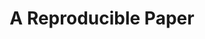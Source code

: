---
id: "repro" # nochmal überlegen
method: "Seminar"
institution: "Fakultät für Psychologie und Bewegungswissenschaft"
title: "A Reproducible Paper"
title_project:
title_short: "Repro"
period: "Sep 24 ­­- Sep 25 (12 months)"
foerderlinie: "Fachspezifische Data Literacy"
round: "3"
lecture2go:
uhh_url: "https://www.hcl.uni-hamburg.de/ddlitlab/data-literacy-lehrlabor/dritte-foerderrunde/09-repro.html"
contributors: "Justus Johannes Reihs"
mentor: "Dr. Lennart Wittkuhn"
quote:
text: |
    ### Ausrichtung des Projekts

    Die Forschung sollte reproduzierbar sein. Die gleiche Analyse der gleichen Daten sollte das gleiche Ergebnis liefern. Das klingt zunächst selbstverständlich, aber viele Untersuchungen zeigen, dass ein großer Teil der wissenschaftlichen Literatur in verschiedenen Disziplinen nicht reproduzierbar ist. Forschungsdaten und Analysecodes werden oft nicht ohne weiteres weitergegeben, so dass es für andere Forscher praktisch keine Möglichkeit gibt, veröffentlichte wissenschaftliche Ergebnisse unabhängig zu überprüfen. In einigen Fällen sind nicht einmal die Wissenschaftler, die die Forschung durchgeführt haben, in der Lage, ihre eigenen Ergebnisse zu reproduzieren, und das nicht lange nach der Veröffentlichung der Arbeit. Die Investition der Öffentlichkeit in eine bestimmte Forschungsstudie beschränkt sich häufig auf einen - häufig kostenpflichtigen - Artikel im PDF-Format auf der Website eines gewinnorientierten Verlags.

    Die reproduzierbare Durchführung von Forschungsarbeiten wird durch mindestens zwei Faktoren erschwert: Erstens sind die Anreize in der akademischen Forschung nicht förderlich, da die Quantität der Veröffentlichungen und der Impact-Faktor der Zeitschriften, in denen sie veröffentlicht werden, bei Einstellungen und Beförderungen häufig immer noch stärker berücksichtigt werden als die Qualität, Robustheit und Reproduzierbarkeit der Arbeit. Zweitens ist es tatsächlich schwierig, Forschung reproduzierbar zu machen, und angehende Forscher erhalten oft keine gezielte und umfassende Ausbildung in den einschlägigen Praktiken und Instrumenten.

    Dieselben Ergebnisse auf einem anderen Computer zu reproduzieren, ist oft kein triviales Problem. So müssen beispielsweise nicht nur der gesamte Code und alle Daten in einem zugänglichen Format verfügbar sein, sondern es muss auch die gleiche Software (oder Rechenumgebung) nachgebildet werden können. Generell stellt die reproduzierbare und transparente Verwaltung von Forschungsergebnissen über den gesamten Lebenszyklus hinweg - von der ersten Idee bis zur Veröffentlichung und darüber hinaus - eine große Herausforderung dar. Glücklicherweise können Wissenschaftler von Praktiken und Werkzeugen aus anderen Disziplinen lernen, insbesondere aus der Softwaretechnik, die die gemeinsame Arbeit an digitalen Objekten wie Code und Daten erheblich professionalisiert haben. Dazu gehören unter anderem die Nachverfolgung von Änderungen an digitalen Objekten mithilfe von Versionskontrollsystemen wie Git, bewährte Verfahren für die Code- und Datenverwaltung sowie die Schaffung stabiler und transportabler Berechnungsumgebungen mithilfe von Softwarecontainern wie Docker.

    Dieser Kurs bietet eine Einführung in Werkzeuge und Praktiken, die es angehenden Wissenschaftlern ermöglichen, ihre Forschung reproduzierbar durchzuführen. Für eine effektivere Arbeit und bessere Wissenschaft.

    ### Projektumsetzung

    Nach dem erfolgreichen Ansatz unseres vorherigen Kurses über „Versionskontrolle von Code und Daten mit Git“ werden wir uns auf die Entwicklung einer Online-Lernressource mit dem vorläufigen Titel „The Repro Book“ konzentrieren, nach dem Vorbild unseres „Version Control Book“. Dieser Online-Leitfaden wird an die Struktur des Seminars angepasst und dient als Lehrbuch für den Kurs. Während des Kurses werden die Teilnehmer in jeder Sitzung ein neues Konzept kennenlernen und dann das neu erlernte Werkzeug oder die neu erlernte Praxis mit praktischen Übungen umsetzen. Diese Übungen konzentrieren sich auf die Arbeit an einem kleinen Forschungsprojekt von der Konzeption bis zur Verbreitung, wobei die Methoden für reproduzierbare Forschung, die im Kurs vorgestellt werden.

image: "https://www.hcl.uni-hamburg.de/20488143/scott-graham-unsplash-e658f7c582423b337255416c68be9108539f2f00.jpg"
image_credit: "Scott Graham / unsplash"
link_external: "https://lennartwittkuhn.com/repro-book/, https://lennartwittkuhn.com/version-%20control-book/"
stine:
---